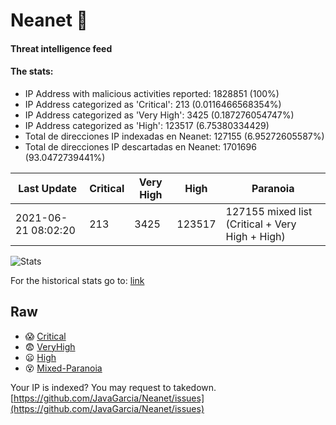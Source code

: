 # Neanet :hocho:
#### Threat intelligence feed
#### The stats:

- IP Address with malicious activities reported: 1828851 (100%)
- IP Address categorized as 'Critical':  213 (0.0116466568354%)
- IP Address categorized as 'Very High':  3425 (0.187276054747%)
- IP Address categorized as 'High':  123517 (6.75380334429)
- Total de direcciones IP indexadas en Neanet:  127155 (6.95272605587%)
- Total de direcciones IP descartadas en Neanet:  1701696 (93.0472739441%)

| Last Update | Critical | Very High | High | Paranoia |
| --- | --- | --- | --- | --- |
| 2021-06-21 08:02:20 | 213 | 3425 | 123517 | 127155 mixed list (Critical + Very High + High)|

![Stats](https://docs.google.com/spreadsheets/d/e/2PACX-1vSnaNMIXVabIpDJjufMlzH7poXnshF3mgd8Is1g9ytUEzVsP5my4Trn8f-xkoLLQ38xpL3HtmUexLo6/pubchart?oid=501124687&format=image)

For the historical stats go to: [link](/stats.csv)
## Raw
- :scream: [Critical](https://raw.githubusercontent.com/JavaGarcia/Neanet/master/blacklists/neanet_critical.txt)
- :fearful: [VeryHigh](https://raw.githubusercontent.com/JavaGarcia/Neanet/master/blacklists/neanet_veryHigh.txtt)
- :frowning: [High](https://raw.githubusercontent.com/JavaGarcia/Neanet/master/blacklists/neanet_high.txt)
- :dizzy_face: [Mixed-Paranoia](https://raw.githubusercontent.com/JavaGarcia/Neanet/master/blacklists/neanet_all.txt)


Your IP is indexed? You may request to takedown. [https://github.com/JavaGarcia/Neanet/issues](https://github.com/JavaGarcia/Neanet/issues)



























































































































































































































































































































































































































































































































































































































































































































































































































































































































































































































































































































































































































































































































































































































































































































































































































































































































































































































































































































































































































































































































































































































































































































































































































































































































































































































































































































































































































































































































































































































































































































































































































































































































































































































































































































































































































































































































































































































































































































































































































































































































































































































































































































































































































































































































































































































































































































































































































































































































































































































































































































































































































































































































































































































































































































































































































































































































































































































































































































































































































































































































































































































































































































































































































































































































































































































































































































































































































































































































































































































































































































































































































































































































